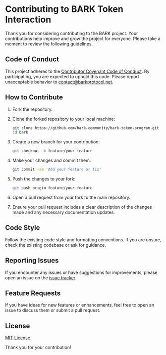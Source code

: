 # Contributing to BARK Token Interaction

Thank you for considering contributing to the BARK project. Your contributions help improve and grow the project for everyone. Please take a moment to review the following guidelines.

## Code of Conduct

This project adheres to the [Contributor Covenant Code of Conduct](CODE_OF_CONDUCT.md). By participating, you are expected to uphold this code. Please report unacceptable behavior to [contact@barkprotocol.net](mailto:contact@barkprotocol.net).

## How to Contribute

1. Fork the repository.

2. Clone the forked repository to your local machine:

   ```bash
   git clone https://github.com/bark-community/bark-token-program.git
   cd bark
   ```

3. Create a new branch for your contribution:

   ```bash
   git checkout -b feature/your-feature
   ```

4. Make your changes and commit them:

   ```bash
   git commit -am 'Add your feature or fix'
   ```

5. Push the changes to your fork:

   ```bash
   git push origin feature/your-feature
   ```

6. Open a pull request from your fork to the main repository.

7. Ensure your pull request includes a clear description of the changes made and any necessary documentation updates.

## Code Style

Follow the existing code style and formatting conventions. If you are unsure, check the existing codebase or ask for guidance.

## Reporting Issues

If you encounter any issues or have suggestions for improvements, please open an issue on the [issue tracker](https://github.com/your-username/solana-bark-token/issues).

## Feature Requests

If you have ideas for new features or enhancements, feel free to open an issue to discuss them or submit a pull request.

## License

[MIT License](LICENSE).

Thank you for your contribution!
